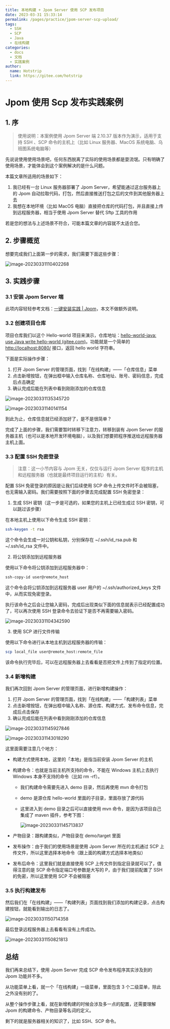 ```yaml
---
title: 本地构建 + Jpom Server 使用 SCP 发布项目
date: 2023-03-31 15:33:14
permalink: /pages/practice/jpom-server-scp-upload/
tags:
  - SSH
  - SCP
  - Java
  - 在线构建
categories:
  - docs
  - 文档
  - 实践案例
author:
  name: Hotstrip
  link: https://gitee.com/hotstrip
---
```



# Jpom 使用 Scp 发布实践案例

## 1. 序

> 使用说明：本案例使用 Jpom Server 端 2.10.37 版本作为演示，适用于支持 SSH 、SCP 命令的主机上（比如 Linux 服务器、MacOS 系统电脑、乌班图系统电脑等）

先说说使用使用场景吧，任何东西脱离了实际的使用场景都是耍流氓。只有明确了使用场景，才能体会到这个案例解决的是什么问题。

本篇文章所适用的场景如下：

1. 我已经有一台 Linux 服务器部署了 Jpom Server，希望能通过这台服务器上的 Jpom 自动拉取代码，打包，然后直接推送打包之后的文件到其他服务器上去
2. 我想在本地环境（比如 MacOS 电脑）直接把仓库的代码打包，并且直接上传到远程服务器，相当于使用 Jpom Server 替代 Sftp 工具的作用

若是您的想法与上述场景不符合，可能本篇文章的内容就不太适合您。

## 2. 步骤概览

想要完成我们上面第一步的需求，我们需要下面这些步骤：

![image-20230331110402268](/images/tutorial/jpom-server-scp-upload/image-20230331110402268.png)

## 3. 实践步骤

### 3.1 安装 Jpom Server 端

此项内容轻轻参考文档：[一键安装实践 | Jpom](/pages/15b7a2/#前言)，本文不做额外说明。

### 3.2 创建项目仓库

项目仓库我们以这个 Hello-world 项目来演示，仓库地址：[hello-world-java: use Java write hello-world (gitee.com)](https://gitee.com/hotstrip/hello-world-java)。功能就是一个简单的 [http://localhost:8080/](https://gitee.com/link?target=http%3A%2F%2Flocalhost%3A8080%2F) 接口，返回 hello world 字符串。

下面是实际操作步骤：

1. 打开 Jpom Server 的管理页面，找到「在线构建」——「仓库信息」菜单
2. 点击新增按钮，在弹出框中输入仓库名称、仓库地址、账号、密码信息，完成后点击确定
3. 确认完成后能在列表中看到刚刚添加的仓库信息

![image-20230331135345720](/images/tutorial/jpom-server-scp-upload/image-20230331135345720.png)

![image-20230331140141154](/images/tutorial/jpom-server-scp-upload/image-20230331140141154.png)

到此为止，仓库信息就已经添加好了，是不是很简单？

完成了上面的步骤，我们需要暂时转移下注意力，转移到装有 Jpom Server 的服务器主机（也可以是本地开发环境电脑），以及我们想要把程序推送给远程服务器主机上面。

### 3.3 配置 SSH 免密登录

> 注意：这一小节内容与 Jpom 无关，仅仅与运行 Jpom Server 程序的主机和远程服务器（也就是最终项目运行的主机）有关。

配置 SSH 免密登录的原因是让我们后续使用 SCP 命令上传文件时不会被阻塞，也无需输入密码。我们需要按照下面的步骤去完成配置 SSH 免密登录：

1. 生成 SSH 密钥（这一步是可选的，如果您的主机上已经生成过 SSH 密钥，可以跳过该步骤）

在本地主机上使用以下命令生成 SSH 密钥：

```sh 
ssh-keygen -t rsa
```

这个命令会生成一对公钥和私钥，分别保存在 ~/.ssh/id_rsa.pub 和 ~/.ssh/id_rsa 文件中。

2. 将公钥添加到远程服务器

使用以下命令将公钥添加到远程服务器中：

```sh 
ssh-copy-id user@remote_host
```

这个命令会将公钥添加到远程服务器 user 用户的 ~/.ssh/authorized_keys 文件中，从而实现免密登录。

执行该命令之后会让您输入密码，完成后出现类似下面的信息就表示已经配置成功了，可以再次使用 SSH 登录命令去验证下是否不再需要输入密码。

![image-20230331104342590](/images/tutorial/jpom-server-scp-upload/image-20230331104342590.png)

3. 使用 SCP 进行文件传输

使用以下命令进行从本地主机到远程服务器的传输：

```sh
scp local_file user@remote_host:remote_file
```

该命令执行完毕后，可以在远程服务器上去看看是否把文件上传到了指定的位置。

### 3.4 新增构建

我们再次回到 Jpom Server 的管理页面，进行新增构建操作：

1. 打开 Jpom Server 的管理页面，找到「在线构建」——「构建列表」菜单
2. 点击新增按钮，在弹出框中输入名称、源仓库、构建方式、发布命令信息，完成后点击保存
3. 确认完成后能在列表中看到刚刚添加的仓库信息

![image-20230331145927846](/images/tutorial/jpom-server-scp-upload/image-20230331145927846.png)

![image-20230331143018290](/images/tutorial/jpom-server-scp-upload/image-20230331143018290.png)

这里面需要注意几个地方：

- 构建方式使用本地，这里的「本地」是指当前安装 Jpom Server 的主机

- 构建命令：也就是当前主机所支持的命令，不能在 Windows 主机上去执行 Windows 本身不支持的命令（比如 rm -rf）。

  - 我们构建命令需要先进入 demo 目录，然后再使用 mvn 命令打包

  - demo 是源仓库 hello-world 里面的子目录，里面存放了源代码

  - 这里进入到 demo 目录之后可以直接使用 mvn 命令，是因为该项目自己集成了 maven 插件，参考下图：

    ![image-20230331145713837](/images/tutorial/jpom-server-scp-upload/image-20230331145713837.png)

- 产物目录：跟构建类似，产物目录在 demo/target 里面

- 发布操作：由于我们的使用场景是使用 Jpom Server 所在的主机通过 SCP 上传文件，所以这里选择本地命令（跟上面的构建方式选择本地类似）

- 发布后命令：这里我们就是直接使用 SCP 上传文件到指定目录就可以了，值得注意的是 SCP 命令指定端口号参数是大写的 P，由于我们提前配置了 SSH 的免密，所以这里使用 SCP 不会被阻塞


### 3.5 执行构建发布

然后我们在「在线构建」——「构建列表」页面找到我们添加的构建记录，点击构建按钮，就能看到输出的日志了。

![image-20230331150714358](/images/tutorial/jpom-server-scp-upload/image-20230331150714358.png)

最后登录远程服务器上去看看有没有上传成功。

![image-20230331150821813](/images/tutorial/jpom-server-scp-upload/image-20230331150821813.png)


## 总结

我们再来总结下，使用 Jpom Server 完成 SCP 命令发布程序其实涉及到的 Jpom 功能并不多。

从功能菜单上看，就一个「在线构建」一级菜单，里面包含 3 个二级菜单，除此之外没有别的了。

从整个操作步骤上看，就在新增构建的时候会涉及多一点的配置，还需要理解 Jpom 的构建命令、产物目录等名词的定义。

剩下的就是服务器相关的知识了，比如 SSH、SCP 命令。